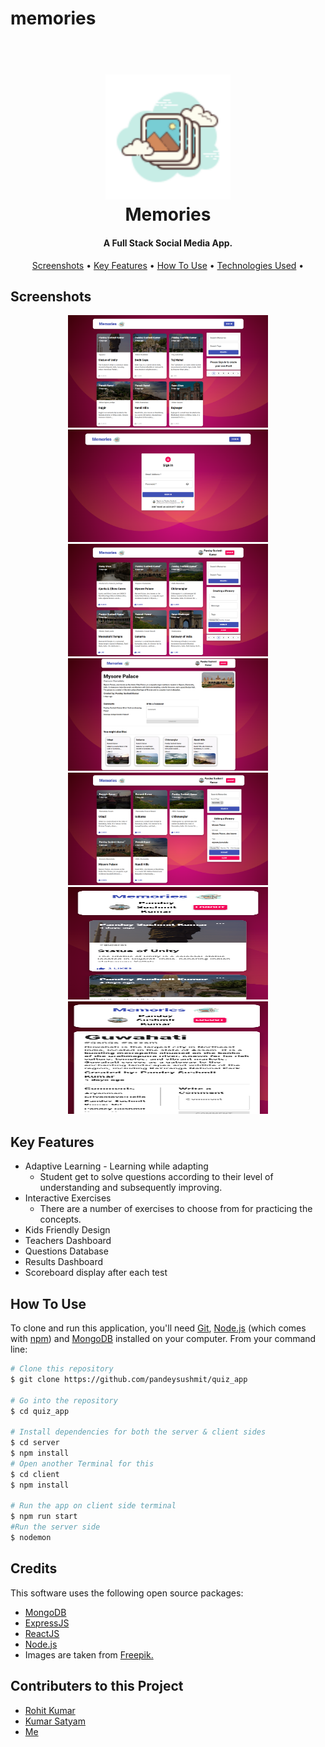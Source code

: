# memories
<h1 align="center">
  <br>
  <a href=""><img src="https://raw.githubusercontent.com/pandeysushmit/memories/main/client/src/images/favicon.png" alt="Memories" height="200" width="200"></a>
  <br>
  Memories
  <br>
</h1>

<h4 align="center">A Full Stack Social Media App.</h4>

<p align="center">
</p>

<p align="center">
  <a href="#Screenshots">Screenshots</a> •
  <a href="#key-features">Key Features</a> •
  <a href="#how-to-use">How To Use</a> •
  <a href="#credits">Technologies Used</a> •
<!--   <a href="#contributers-to-this-project">Contributors</a> • -->
</p>


## Screenshots

<p align="center">
<img src="https://raw.githubusercontent.com/pandeysushmit/memories/main/screenshots/home_without_login.png" alt="home" height="180" width="320">
<img src="https://raw.githubusercontent.com/pandeysushmit/memories/main/screenshots/Auth.png" alt="auth" height="180" width="320">
<img src="https://raw.githubusercontent.com/pandeysushmit/memories/main/screenshots/pagination.png" alt="pagination" height="180" width="320">
<img src="https://raw.githubusercontent.com/pandeysushmit/memories/main/screenshots/post_details.png" alt="post details" height="180" width="320">
<img src="https://raw.githubusercontent.com/pandeysushmit/memories/main/screenshots/search.png" alt="search" height="180" width="320">
<img src="https://raw.githubusercontent.com/pandeysushmit/memories/main/screenshots/mobile_home.png" alt="search" height="180" width="320">
<img src="https://raw.githubusercontent.com/pandeysushmit/memories/main/screenshots/mobile_page_details.png" alt="search" height="180" width="320">
</p>

## Key Features

* Adaptive Learning - Learning while adapting
  - Student get to solve questions according to their level of understanding and subsequently improving.
* Interactive Exercises
  - There are a number of exercises to choose from for practicing the concepts.
* Kids Friendly Design  
* Teachers Dashboard
* Questions Database
* Results Dashboard
* Scoreboard display after each test

## How To Use

To clone and run this application, you'll need [Git](https://git-scm.com), [Node.js](https://nodejs.org/en/download/) (which comes with [npm](http://npmjs.com)) and [MongoDB](https://www.mongodb.com/try/download/community) installed on your computer. From your command line:

```bash
# Clone this repository
$ git clone https://github.com/pandeysushmit/quiz_app

# Go into the repository
$ cd quiz_app

# Install dependencies for both the server & client sides
$ cd server
$ npm install
# Open another Terminal for this
$ cd client
$ npm install

# Run the app on client side terminal
$ npm run start
#Run the server side
$ nodemon
```
## Credits

This software uses the following open source packages:

- [MongoDB](https://www.mongodb.com/)
- [ExpressJS](https://expressjs.com/)
- [ReactJS](https://react.dev/)
- [Node.js](https://nodejs.org/)
- Images are taken from <a href="https://www.freepik.com/">Freepik.</a>
## Contributers to this Project
- <a href="https://github.com/rohit-kumar1926">Rohit Kumar</a>
- <a href="https://github.com/kumarcodes3004">Kumar Satyam</a>
- <a href="https://github.com/pandeysushmit">Me</a>
